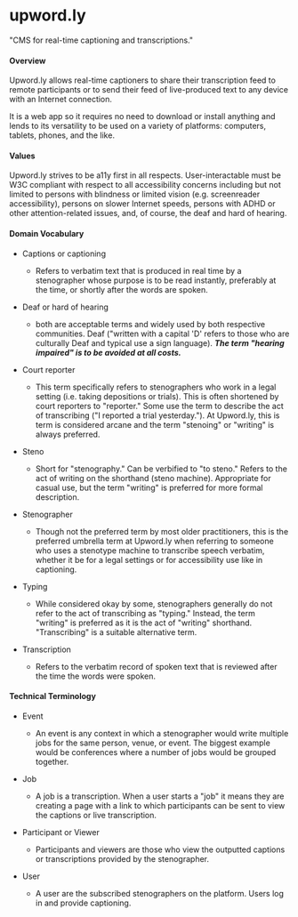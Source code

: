 # upword.ly

"CMS for real-time captioning and transcriptions."

#### Overview

Upword.ly allows real-time captioners to share their transcription feed to remote participants or to send their feed of live-produced text to any device with an Internet connection.

It is a web app so it requires no need to download or install anything and lends to its versatility to be used on a variety of platforms: computers, tablets, phones, and the like.

#### Values

Upword.ly strives to be a11y first in all respects. User-interactable must be W3C compliant with respect to all accessibility concerns including but not limited to persons with blindness or limited vision (e.g. screenreader accessibility), persons on slower Internet speeds, persons with ADHD or other attention-related issues, and, of course, the deaf and hard of hearing.

#### Domain Vocabulary

- Captions or captioning
    - Refers to verbatim text that is produced in real time by a stenographer whose purpose is to be read instantly, preferably at the time, or shortly after the words are spoken.

- Deaf or hard of hearing
    - both are acceptable terms and widely used by both respective communities. Deaf ("written with a capital 'D' refers to those who are culturally Deaf and typical use a sign language). *__The term "hearing impaired" is to be avoided at all costs.__*
    
- Court reporter
    - This term specifically refers to stenographers who work in a legal setting (i.e. taking depositions or trials). This is often shortened by court reporters to "reporter." Some use the term to describe the act of transcribing ("I reported a trial yesterday."). At Upword.ly, this is term is considered arcane and the term "stenoing" or "writing" is always preferred.
    
- Steno
    - Short for "stenography." Can be verbified to "to steno." Refers to the act of writing on the shorthand (steno machine). Appropriate for casual use, but the term "writing" is preferred for more formal description.
    
- Stenographer
    - Though not the preferred term by most older practitioners, this is the preferred umbrella term at Upword.ly when referring to someone who uses a stenotype machine to transcribe speech verbatim, whether it be for a legal settings or for accessibility use like in captioning.
    
- Typing
    - While considered okay by some, stenographers generally do not refer to the act of transcribing as "typing." Instead, the term "writing" is preferred as it is the act of "writing" shorthand. "Transcribing" is a suitable alternative term.
    
- Transcription
    - Refers to the verbatim record of spoken text that is reviewed after the time the words were spoken.
        
#### Technical Terminology

- Event
    - An event is any context in which a stenographer would write multiple jobs for the same person, venue, or event. The biggest example would be conferences where a number of jobs would be grouped together.
    
- Job
    - A job is a transcription. When a user starts a "job" it means they are creating a page with a link to which participants can be sent to view the captions or live transcription.
    
- Participant or Viewer
    - Participants and viewers are those who view the outputted captions or transcriptions provided by the stenographer.
   
    
- User
    - A user are the subscribed stenographers on the platform. Users log in and provide captioning.
    
 
